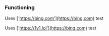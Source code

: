 ### Functioning
Uses ['https://bing.com'](https://bing.com) test

Uses ['https://1v1.lol'](https://bing.com) test

